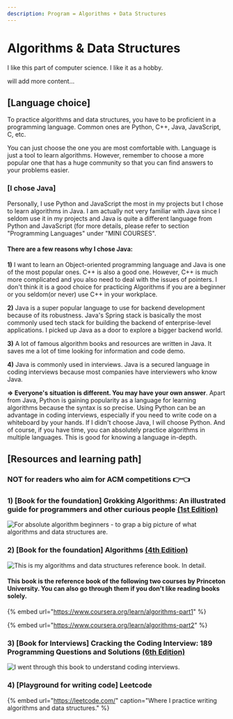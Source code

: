 ```yaml
---
description: Program = Algorithms + Data Structures
---
```


# Algorithms & Data Structures

I like this part of computer science. I like it as a hobby.

will add more content...

## \[Language choice\]

To practice algorithms and data structures, you have to be proficient in a programming language. Common ones are Python, C++, Java, JavaScript, C, etc.

You can just choose the one you are most comfortable with. Language is just a tool to learn algorithms. However, remember to choose a more popular one that has a huge community so that you can find answers to your problems easier. 

### \[I chose Java\]

Personally, I use Python and JavaScript the most in my projects but I chose to learn algorithms in Java. I am actually not very familiar with Java since I seldom use it in my projects and Java is quite a different language from Python and JavaScript \(for more details, please refer to section "Programming Languages" under "MINI COURSES". 

#### There are a few reasons why I chose Java:

**1\)** I want to learn an Object-oriented programming language and Java is one of the most popular ones. C++ is also a good one. However, C++ is much more complicated and you also need to deal with the issues of pointers. I don't think it is a good choice for practicing Algorithms if you are a beginner or you seldom\(or never\) use C++ in your workplace.

**2\)** Java is a super popular language to use for backend development because of its robustness. Java's Spring stack is basically the most commonly used tech stack for building the backend of enterprise-level applications. I picked up Java as a door to explore a bigger backend world.

**3\)** A lot of famous algorithm books and resources are written in Java. It saves me a lot of time looking for information and code demo.

**4\)** Java is commonly used in interviews. Java is a secured language in coding interviews because most companies have interviewers who know Java.

**=&gt; Everyone's situation is different. You may have your own answer**. Apart from Java, Python is gaining popularity as a language for learning algorithms because the syntax is so precise. Using Python can be an advantage in coding interviews, especially if you need to write code on a whiteboard by your hands. If I didn't choose Java, I will choose Python. And of course, if you have time, you can absolutely practice algorithms in multiple languages. This is good for knowing a language in-depth.



## \[Resources and learning path\]

### NOT for readers who aim for ACM competitions 👉👈



### 1\) \[Book for the foundation\] Grokking Algorithms: An illustrated guide for programmers and other curious people [\(1st Edition\)](https://amzn.to/36He5fY)

![For absolute algorithm beginners - to grap a big picture of what algorithms and data structures are. ](../../.gitbook/assets/screenshot-2020-10-07-at-5.25.22-pm.png)



### 2\) \[Book for the foundation\] Algorithms [\(4th Edition\)](https://amzn.to/2SAzxL2)

![This is my algorithms and data structures reference book. In detail.](../../.gitbook/assets/screenshot-2020-10-07-at-4.43.36-pm.png)

#### This book is the reference book of the following two courses by Princeton University. You can also go through them if you don't like reading books solely.

{% embed url="https://www.coursera.org/learn/algorithms-part1" %}

{% embed url="https://www.coursera.org/learn/algorithms-part2" %}



### 3\) \[Book for Interviews\] Cracking the Coding Interview: 189 Programming Questions and Solutions [\(6th Edition\)](https://amzn.to/3np5apd)

![I went through this book to understand coding interviews.](../../.gitbook/assets/screenshot-2020-10-07-at-5.21.33-pm.png)

### 

### 4\) \[Playground for writing code\] Leetcode 

{% embed url="https://leetcode.com/" caption="Where I practice writing algorithms and data structures." %}





